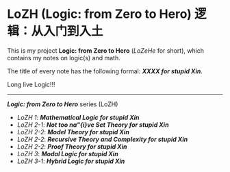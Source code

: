 # LoZH (Logic: from Zero to Hero)  逻辑：从入门到入土


This is my project **Logic: from Zero to Hero** (*LoZeHe* for short), which contains my notes on logic(s) and math.

The title of every note has the following formal: ***XXXX for stupid Xin***.

Long live Logic!!!


---
***Logic: from Zero to Hero*** series (LoZH)

- _LoZH 1_: ***Mathematical Logic for stupid Xin***
- _LoZH 2-1_: ***Not too na\"{i}ve Set Theory for stupid Xin***
- _LoZH 2-2_: ***Model Theory for stupid Xin***
- _LoZH 2-2_: ***Recursive Theory and Complexity for stupid Xin***
- _LoZH 2-2_: ***Proof Theory for stupid Xin***
- _LoZH 3_: ***Modal Logic for stupid Xin***
- _LoZH 3-1_: ***Hybrid Logic for stupid Xin***


